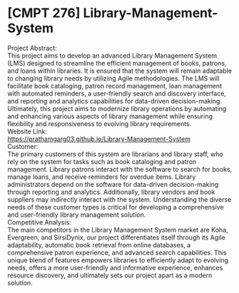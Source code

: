 # [CMPT 276]  Library-Management-System  
Project Abstract:<br>
This project aims to develop an advanced Library Management System (LMS) designed to streamline the efficient management of books, patrons, and loans within libraries. It is ensured that the system will remain adaptable to changing library needs by utilizing Agile methodologies. The LMS will facilitate book cataloging, patron record management, loan management with automated reminders, a user-friendly search and discovery interface, and reporting and analytics capabilities for data-driven decision-making. Ultimately, this project aims to modernize library operations by automating and enhancing various aspects of library management while ensuring flexibility and responsiveness to evolving library requirements.<br>
Website Link:<br>
https://prathamgarg03.github.io/Library-Management-System<br>
Customer:<br>
The primary customers of this system are librarians and library staff, who rely on the system for tasks such as book cataloging and patron management. Library patrons interact with the software to search for books, manage loans, and receive reminders for overdue items. Library administrators depend on the software for data-driven decision-making through reporting and analytics. Additionally, library vendors and book suppliers may indirectly interact with the system. Understanding the diverse needs of these customer types is critical for developing a comprehensive and user-friendly library management solution.<br>
Competitive Analysis:<br>
The main competitors in the Library Management System market are Koha, Evergreen, and SirsiDynix, our project differentiates itself through its Agile adaptability, automatic book retrieval from online databases, a comprehensive patron experience, and advanced search capabilities. This unique blend of features empowers libraries to efficiently adapt to evolving needs, offers a more user-friendly and informative experience, enhances resource discovery, and ultimately sets our project apart as a modern solution.<br>

